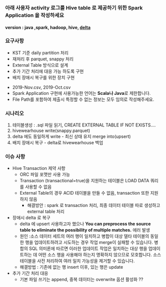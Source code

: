 ### 아래 사용자 activity 로그를 Hive table 로 제공하기 위한 Spark Application 을 작성하세요
#### version : java ,spark, hadoop, hive, [delta](https://docs.delta.io/latest/releases.html)



### 요구사항
- KST 기준 daily partition 처리
- 재처리 후 parquet, snappy 처리
- External Table 방식으로 설계
- 추가 기간 처리에 대응 가능 하도록 구현
- 배치 장애시 복구를 위한 장치 구현
+ 2019-Nov.csv,  2019-Oct.csv
+ Spark Application 구현에 사용가능한 언어는 **Scala나 Java**로 제한합니다.
+ File Path를 포함하여 제출시 특정할 수 없는 정보는 모두 임의로 작성해주세요.

### 시나리오
1. 테이블생성 : .sql 파일 읽기, CREATE EXTERNAL TABLE IF NOT EXISTS....
2. hivewearhouse write(snappy.parquet)
3. delta 에도 동일하게 write - 최신 상태 유지 merge into(upsert)
4. 배치 장애시 복구 - delta로 hivewearhouse 백업 

### 이슈 사항  
+ Hive Transaction 제약 사항
  + ORC 파일 포맷만 사용 가능 
  + Transaction (transactional=true)을 지원하는 테이블은 LOAD DATA 쿼리를 사용할 수 없음 
  + External Table의 경우 ACID 테이블을 만들 수 없음, transaction 또한 지원하지 않음
    + 해결방안 : spark 로 transaction 처리, 최종 데이터 테이블 따로 생성하고 external table 처리 
+ 장애시 delta 로 복구 
  + delta 에 upsert 사용하고자 했으나  **You can preprocess the source table to eliminate the possibility of multiple matches.** 에러 발생 
  + 원인 :소스 데이터 세트의 여러 행이 일치하고 병합이 대상 델타 테이블의 동일한 행을 업데이트하려고 시도하는 경우 작업 merge이 실패할 수 있습니다. 병합의 SQL 의미론에 따르면 이러한 업데이트 작업은 일치하는 대상 행을 업데이트하는 데 어떤 소스 행을 사용해야 하는지 명확하지 않으므로 모호합니다. 소스 테이블을 사전 처리하여 여러 일치 가능성을 제거할 수 있습니다.
  + 해결방법 : 기존에 없는 행 insert 이후, 있는 행은 update 
+ 추가 기간 처리 대응
  + 기본 파일 쓰기는 append, 중복 데이터는 overwrite 옵션 활성화 ??  




 



